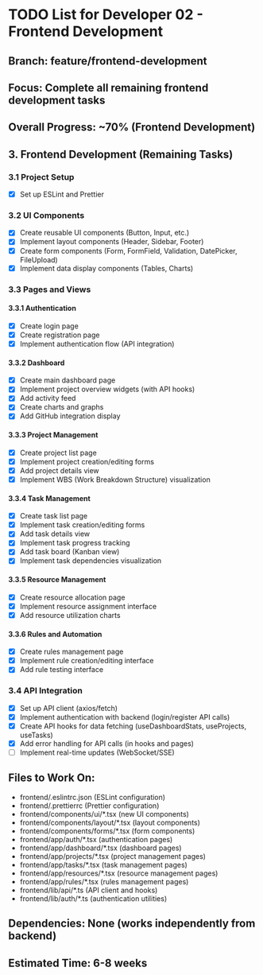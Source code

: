 # TODO List for Developer 02 - Frontend Development
## Branch: feature/frontend-development
## Focus: Complete all remaining frontend development tasks

## Overall Progress: ~70% (Frontend Development)

## 3. Frontend Development (Remaining Tasks)

### 3.1 Project Setup
- [x] Set up ESLint and Prettier

### 3.2 UI Components
- [x] Create reusable UI components (Button, Input, etc.)
- [x] Implement layout components (Header, Sidebar, Footer)
- [x] Create form components (Form, FormField, Validation, DatePicker, FileUpload)
- [x] Implement data display components (Tables, Charts)

### 3.3 Pages and Views
#### 3.3.1 Authentication
- [x] Create login page
- [x] Create registration page
- [x] Implement authentication flow (API integration)

#### 3.3.2 Dashboard
- [x] Create main dashboard page
- [x] Implement project overview widgets (with API hooks)
- [x] Add activity feed
- [x] Create charts and graphs
- [x] Add GitHub integration display

#### 3.3.3 Project Management
- [x] Create project list page
- [x] Implement project creation/editing forms
- [x] Add project details view
- [x] Implement WBS (Work Breakdown Structure) visualization

#### 3.3.4 Task Management
- [x] Create task list page
- [x] Implement task creation/editing forms
- [x] Add task details view
- [x] Implement task progress tracking
- [x] Add task board (Kanban view)
- [x] Implement task dependencies visualization

#### 3.3.5 Resource Management
- [x] Create resource allocation page
- [x] Implement resource assignment interface
- [x] Add resource utilization charts

#### 3.3.6 Rules and Automation
- [x] Create rules management page
- [x] Implement rule creation/editing interface
- [x] Add rule testing interface

### 3.4 API Integration
- [x] Set up API client (axios/fetch)
- [x] Implement authentication with backend (login/register API calls)
- [x] Create API hooks for data fetching (useDashboardStats, useProjects, useTasks)
- [x] Add error handling for API calls (in hooks and pages)
- [ ] Implement real-time updates (WebSocket/SSE)

## Files to Work On:
- frontend/.eslintrc.json (ESLint configuration)
- frontend/.prettierrc (Prettier configuration)
- frontend/components/ui/*.tsx (new UI components)
- frontend/components/layout/*.tsx (layout components)
- frontend/components/forms/*.tsx (form components)
- frontend/app/auth/*.tsx (authentication pages)
- frontend/app/dashboard/*.tsx (dashboard pages)
- frontend/app/projects/*.tsx (project management pages)
- frontend/app/tasks/*.tsx (task management pages)
- frontend/app/resources/*.tsx (resource management pages)
- frontend/app/rules/*.tsx (rules management pages)
- frontend/lib/api/*.ts (API client and hooks)
- frontend/lib/auth/*.ts (authentication utilities)

## Dependencies: None (works independently from backend)
## Estimated Time: 6-8 weeks
